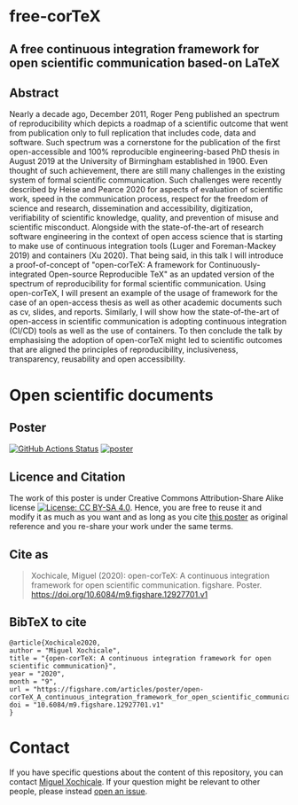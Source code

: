 # free-corTeX
## A free continuous integration framework for open scientific communication based-on LaTeX 

## Abstract
Nearly a decade ago, December 2011, Roger Peng published an spectrum of reproducibility 
which depicts a roadmap of a scientific outcome
that went from publication only to full replication that includes code, data and software.
Such spectrum was a cornerstone for 
the publication of the first open-accessible 
and 100\% reproducible engineering-based PhD thesis in August 2019 
at the University of Birmingham established in 1900.
Even thought of such achievement, there are still many challenges in the existing system 
of formal scientific communication.
Such challenges were recently described by Heise and Pearce 2020
for aspects of evaluation of scientific work, 
speed in the communication process,
respect for the freedom of science and research,
dissemination and accessibility, digitization,
verifiability of scientific knowledge, quality, 
and prevention of misuse and scientific misconduct.
Alongside with the state-of-the-art of research software engineering
in the context of open access science that is starting to make use 
of continuous integration tools (Luger and Foreman-Mackey 2019) and containers (Xu 2020).
That being said, in this talk I will introduce a proof-of-concept of 
"open-corTeX: A framework for Continuously-integrated Open-source Reproducible TeX" 
as an updated version of the spectrum of reproducibility for 
formal scientific communication.
Using open-corTeX, I will present an example of the usage of framework 
for the case of an open-access thesis 
as well as other academic documents such as cv, slides, and reports. 
Similarly, I will show how the state-of-the-art of open-access in scientific 
communication is adopting continuous integration (CI/CD) tools
as well as the use of containers.
To then conclude the talk by emphasising 
the adoption of open-corTeX might led to scientific outcomes 
that are aligned the principles of 
reproducibility, inclusiveness, transparency,
reusability  and open accessibility.


# Open scientific documents
## Poster
[![GitHub Actions Status](https://github.com/free-cortex/framework/workflows/Compiling-TeX/badge.svg)](https://github.com/free-cortex/framework/actions) [![poster](https://img.shields.io/badge/read-the%20poster-blue.svg)](https://github.com/free-cortex/framework/blob/generated-pdfs/poster.pdf)

## Licence and Citation 
The work of this poster is under Creative Commons Attribution-Share Alike license [![License: CC BY-SA 4.0](https://licensebuttons.net/l/by-sa/4.0/80x15.png)](https://creativecommons.org/licenses/by-sa/4.0/). Hence, you are free to reuse it and modify it as much as you want
and as long as you cite [this poster](https://github.com/mxochicale/rrts2020/issues) 
as original reference and you re-share your work under the same terms.

## Cite as 
> Xochicale, Miguel (2020): open-corTeX: A continuous integration framework for open scientific communication. figshare. Poster. https://doi.org/10.6084/m9.figshare.12927701.v1

## BibTeX to cite
```
@article{Xochicale2020,
author = "Miguel Xochicale",
title = "{open-corTeX: A continuous integration framework for open scientific communication}",
year = "2020",
month = "9",
url = "https://figshare.com/articles/poster/open-corTeX_A_continuous_integration_framework_for_open_scientific_communication/12927701",
doi = "10.6084/m9.figshare.12927701.v1"
}
```
# Contact 
If you have specific questions about the content of this repository, you can contact 
[Miguel Xochicale](mailto:perez.xochicale@gmail.com?subject="[open-cortex]"). 
If your question might be relevant to other people, please instead 
[open an issue](https://github.com/free-cortex/framework/issues).

